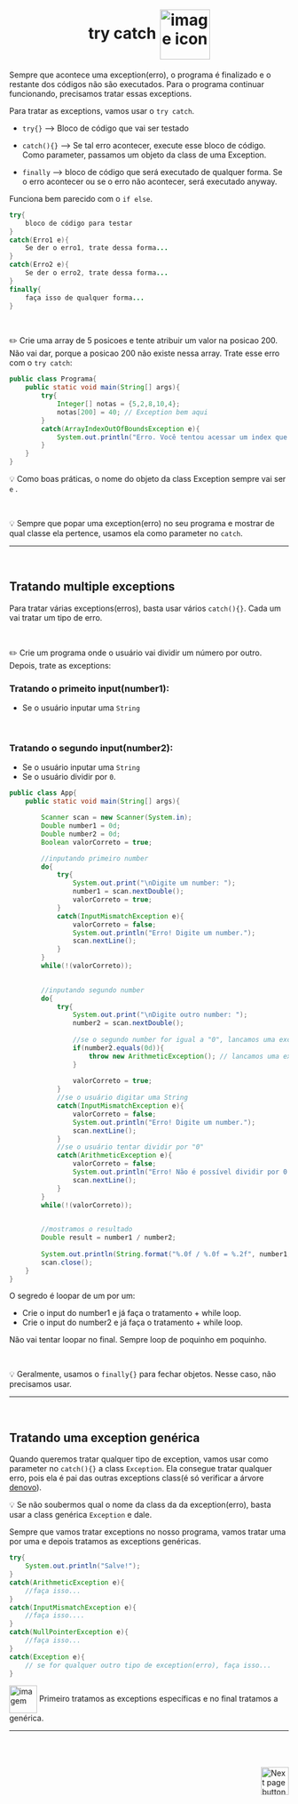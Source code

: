<h1 align="center">
    try catch
    <img src="https://cdn-icons-png.flaticon.com/512/576/576509.png" alt="image icon" width="90px" align="center">
</h1>

Sempre que acontece uma exception(erro), o programa é finalizado e o restante dos códigos não são executados. Para o programa continuar funcionando, precisamos tratar essas exceptions.

Para tratar as exceptions, vamos usar o `try catch`.

- `try{}` --> Bloco de código que vai ser testado

- `catch(){}` --> Se tal erro acontecer, execute esse bloco de código. Como parameter, passamos um objeto da class de uma Exception.

- `finally` --> bloco de código que será executado de qualquer forma. Se o erro acontecer ou se o erro não acontecer, será executado anyway.

Funciona bem parecido com o `if else`.

```java
try{
    bloco de código para testar
}
catch(Erro1 e){
    Se der o erro1, trate dessa forma...
}
catch(Erro2 e){
    Se der o erro2, trate dessa forma...
}
finally{
    faça isso de qualquer forma...
}
```

<br>

:pencil2: Crie uma array de 5 posicoes e tente atribuir um valor na posicao 200. Não vai dar, porque a posicao 200 não existe nessa array. Trate esse erro com o `try catch`:

```java
public class Programa{
    public static void main(String[] args){
        try{
            Integer[] notas = {5,2,8,10,4};
            notas[200] = 40; // Exception bem aqui
        }
        catch(ArrayIndexOutOfBoundsException e){
            System.out.println("Erro. Você tentou acessar um index que não existe");
        }
    }
}
```

:bulb: Como boas práticas, o nome do objeto da class Exception sempre vai ser `e` .

<br>

:bulb: Sempre que popar uma exception(erro) no seu programa e mostrar de qual classe ela pertence, usamos ela como parameter no `catch`.


<hr>
<br>

## Tratando multiple exceptions
Para tratar várias exceptions(erros), basta usar vários `catch(){}`. Cada um vai tratar um tipo de erro.

<br>

:pencil2: Crie um programa onde o usuário vai dividir um número por outro. Depois, trate as exceptions:

### Tratando o primeito input(number1):
- Se o usuário inputar uma `String` 
  
<br>

### Tratando o segundo input(number2):
- Se o usuário inputar uma `String` 
- Se o usuário dividir por `0`.



```java
public class App{
    public static void main(String[] args){

        Scanner scan = new Scanner(System.in);
        Double number1 = 0d;
        Double number2 = 0d;
        Boolean valorCorreto = true;

        //inputando primeiro number
        do{
            try{
                System.out.print("\nDigite um number: ");
                number1 = scan.nextDouble();
                valorCorreto = true;
            }
            catch(InputMismatchException e){
                valorCorreto = false;
                System.out.println("Erro! Digite um number.");
                scan.nextLine();
            }
        }
        while(!(valorCorreto));
        

        //inputando segundo number
        do{
            try{
                System.out.print("\nDigite outro number: ");
                number2 = scan.nextDouble();
        
                //se o segundo number for igual a "0", lancamos uma exception
                if(number2.equals(0d)){
                    throw new ArithmeticException(); // lancamos uma exception
                }
    
                valorCorreto = true;
            }
            //se o usuário digitar uma String
            catch(InputMismatchException e){
                valorCorreto = false;
                System.out.println("Erro! Digite um number.");
                scan.nextLine();
            }
            //se o usuário tentar dividir por "0"
            catch(ArithmeticException e){
                valorCorreto = false;
                System.out.println("Erro! Não é possível dividir por 0. Escolhe outro número para dividir.");
                scan.nextLine();
            }
        }
        while(!(valorCorreto));
        

        //mostramos o resultado
        Double result = number1 / number2;
        
        System.out.println(String.format("%.0f / %.0f = %.2f", number1, number2, result));
        scan.close();
    }
}
```

O segredo é loopar de um por um:
- Crie o input do number1 e já faça o tratamento + while loop.
- Crie o input do number2 e já faça o tratamento + while loop.

Não vai tentar loopar no final. Sempre loop de poquinho em poquinho.

<br>

:bulb: Geralmente, usamos o `finally{}` para fechar objetos. Nesse caso, não precisamos usar.

<hr>
<br>

## Tratando uma exception genérica
Quando queremos tratar qualquer tipo de exception, vamos usar como parameter no `catch(){}` a class `Exception`. Ela consegue tratar qualquer erro, pois ela é pai das outras exceptions class(é só verificar a árvore [denovo](https://github.com/lGabrielDev/02.java/blob/main/Estudo/23.exceptions/0.introducao/introducao.md/#exception-tree-árvore-de-exceptions)).


:bulb: Se não soubermos qual o nome da class da da exception(erro), basta usar a class genérica `Exception` e dale.

Sempre que vamos tratar exceptions no nosso programa, vamos tratar uma por uma e depois tratamos as exceptions genéricas.

```java
try{
    System.out.println("Salve!");
}
catch(ArithmeticException e){
    //faça isso...
}
catch(InputMismatchException e){
    //faça isso....
}
catch(NullPointerException e){
    //faça isso...
}
catch(Exception e){
    // se for qualquer outro tipo de exception(erro), faça isso...
}
```

<img src="https://cdn-icons-png.flaticon.com/512/2810/2810051.png" alt="imagem" width="50px" align="center"> Primeiro tratamos as exceptions específicas e no final tratamos a genérica.

<hr>
<br>



<br>
<br>

<!-- Botão para próxima página -->
<a href="https://github.com/lGabrielDev/02.java/blob/main/Estudo/23.exceptions/2.throws_throw_new/throws_throw_new.md">
  <img src="https://cdn-icons-png.flaticon.com/512/8175/8175884.png" alt="Next page button" width="50px" align="right">
</a>